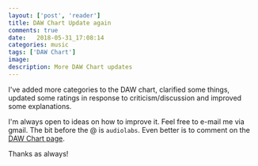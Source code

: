 ```yaml
---
layout: ['post', 'reader']
title: DAW Chart Update again
comments: true
date:   2018-05-31_17:08:14 
categories: music
tags: ['DAW Chart']
image:
description: More DAW Chart updates
---
```


I've added more categories to the DAW chart, clarified some things, updated some ratings in response to criticism/discussion and improved some explanations.

I'm always open to ideas on how to improve it. Feel free to e-mail me via gmail. The bit before the @ is `audiolabs`. Even better is to comment on the [DAW Chart page](/DAW-Chart.html).

Thanks as always!
